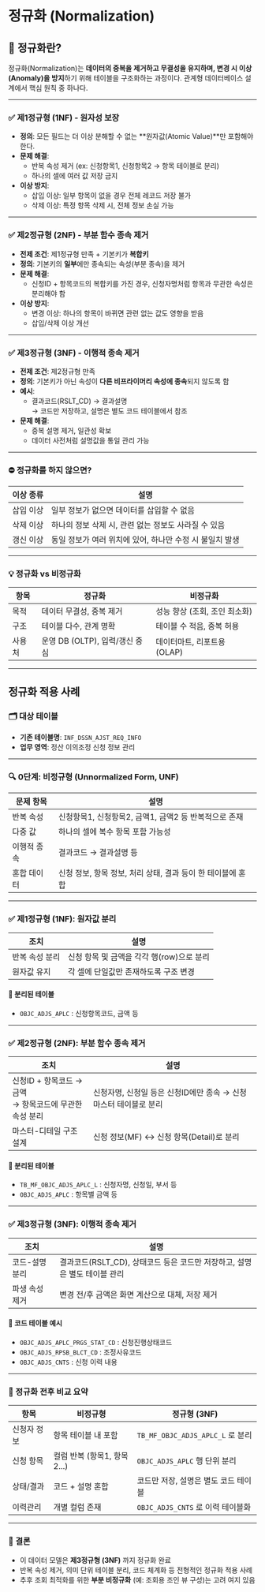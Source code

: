 # 정규화 (Normalization)

## 🔸 정규화란?

정규화(Normalization)는 **데이터의 중복을 제거하고 무결성을 유지하며, 변경 시 이상(Anomaly)을 방지**하기 위해 테이블을 구조화하는 과정이다. 관계형 데이터베이스 설계에서 핵심 원칙 중 하나다.

---

### ✅ 제1정규형 (1NF) - 원자성 보장

- **정의**: 모든 필드는 더 이상 분해할 수 없는 **원자값(Atomic Value)**만 포함해야 한다.
- **문제 해결**:
  - 반복 속성 제거 (ex: 신청항목1, 신청항목2 → 항목 테이블로 분리)
  - 하나의 셀에 여러 값 저장 금지
- **이상 방지**:
  - 삽입 이상: 일부 항목이 없을 경우 전체 레코드 저장 불가
  - 삭제 이상: 특정 항목 삭제 시, 전체 정보 손실 가능

---

### ✅ 제2정규형 (2NF) - 부분 함수 종속 제거

- **전제 조건**: 제1정규형 만족 + 기본키가 **복합키**
- **정의**: 기본키의 **일부**에만 종속되는 속성(부분 종속)을 제거
- **문제 해결**:
  - 신청ID + 항목코드의 복합키를 가진 경우, 신청자명처럼 항목과 무관한 속성은 분리해야 함
- **이상 방지**:
  - 변경 이상: 하나의 항목이 바뀌면 관련 없는 값도 영향을 받음
  - 삽입/삭제 이상 개선

---

### ✅ 제3정규형 (3NF) - 이행적 종속 제거

- **전제 조건**: 제2정규형 만족
- **정의**: 기본키가 아닌 속성이 **다른 비프라이머리 속성에 종속**되지 않도록 함
- **예시**:
  - 결과코드(RSLT_CD) → 결과설명  
    → 코드만 저장하고, 설명은 별도 코드 테이블에서 참조
- **문제 해결**:
  - 중복 설명 제거, 일관성 확보
  - 데이터 사전처럼 설명값을 통일 관리 가능

---

### ⛔ 정규화를 하지 않으면?

| 이상 종류 | 설명                                                     |
| --------- | -------------------------------------------------------- |
| 삽입 이상 | 일부 정보가 없으면 데이터를 삽입할 수 없음               |
| 삭제 이상 | 하나의 정보 삭제 시, 관련 없는 정보도 사라질 수 있음     |
| 갱신 이상 | 동일 정보가 여러 위치에 있어, 하나만 수정 시 불일치 발생 |

---

### 💡 정규화 vs 비정규화

| 항목   | 정규화                         | 비정규화                      |
| ------ | ------------------------------ | ----------------------------- |
| 목적   | 데이터 무결성, 중복 제거       | 성능 향상 (조회, 조인 최소화) |
| 구조   | 테이블 다수, 관계 명확         | 테이블 수 적음, 중복 허용     |
| 사용처 | 운영 DB (OLTP), 입력/갱신 중심 | 데이터마트, 리포트용 (OLAP)   |

---

## 정규화 적용 사례

### 🗂 대상 테이블

- **기존 테이블명**: `INF_DSSN_AJST_REQ_INFO`
- **업무 영역**: 정산 이의조정 신청 정보 관리

---

### 🔍 0단계: 비정규형 (Unnormalized Form, UNF)

| 문제 항목   | 설명                                                        |
| ----------- | ----------------------------------------------------------- |
| 반복 속성   | 신청항목1, 신청항목2, 금액1, 금액2 등 반복적으로 존재       |
| 다중 값     | 하나의 셀에 복수 항목 포함 가능성                           |
| 이행적 종속 | 결과코드 → 결과설명 등                                      |
| 혼합 데이터 | 신청 정보, 항목 정보, 처리 상태, 결과 등이 한 테이블에 혼합 |

---

### ✅ 제1정규형 (1NF): 원자값 분리

| 조치           | 설명                                      |
| -------------- | ----------------------------------------- |
| 반복 속성 분리 | 신청 항목 및 금액을 각각 행(row)으로 분리 |
| 원자값 유지    | 각 셀에 단일값만 존재하도록 구조 변경     |

#### 📌 분리된 테이블

- `OBJC_ADJS_APLC` : 신청항목코드, 금액 등

---

### ✅ 제2정규형 (2NF): 부분 함수 종속 제거

| 조치                                                        | 설명                                                              |
| ----------------------------------------------------------- | ----------------------------------------------------------------- |
| 신청ID + 항목코드 → 금액 <br> → 항목코드에 무관한 속성 분리 | 신청자명, 신청일 등은 신청ID에만 종속 → 신청 마스터 테이블로 분리 |
| 마스터-디테일 구조 설계                                     | 신청 정보(MF) ↔ 신청 항목(Detail)로 분리                          |

#### 📌 분리된 테이블

- `TB_MF_OBJC_ADJS_APLC_L` : 신청자명, 신청일, 부서 등
- `OBJC_ADJS_APLC` : 항목별 금액 등

---

### ✅ 제3정규형 (3NF): 이행적 종속 제거

| 조치           | 설명                                                                      |
| -------------- | ------------------------------------------------------------------------- |
| 코드-설명 분리 | 결과코드(RSLT_CD), 상태코드 등은 코드만 저장하고, 설명은 별도 테이블 관리 |
| 파생 속성 제거 | 변경 전/후 금액은 화면 계산으로 대체, 저장 제거                           |

#### 📌 코드 테이블 예시

- `OBJC_ADJS_APLC_PRGS_STAT_CD` : 신청진행상태코드
- `OBJC_ADJS_RPSB_BLCT_CD` : 조정사유코드
- `OBJC_ADJS_CNTS` : 신청 이력 내용

---

### 🧾 정규화 전후 비교 요약

| 항목        | 비정규형                    | 정규형 (3NF)                         |
| ----------- | --------------------------- | ------------------------------------ |
| 신청자 정보 | 항목 테이블 내 포함         | `TB_MF_OBJC_ADJS_APLC_L` 로 분리     |
| 신청 항목   | 컬럼 반복 (항목1, 항목2...) | `OBJC_ADJS_APLC` 행 단위 분리        |
| 상태/결과   | 코드 + 설명 혼합            | 코드만 저장, 설명은 별도 코드 테이블 |
| 이력관리    | 개별 컬럼 존재              | `OBJC_ADJS_CNTS` 로 이력 테이블화    |

---

### 🏁 결론

- 이 데이터 모델은 **제3정규형 (3NF)** 까지 정규화 완료
- 반복 속성 제거, 의미 단위 테이블 분리, 코드 체계화 등 전형적인 정규화 적용 사례
- 추후 조회 최적화를 위한 **부분 비정규화** (예: 조회용 조인 뷰 구성)는 고려 여지 있음
